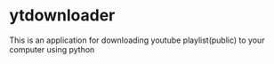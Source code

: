 # ytdownloader
This is an application for downloading youtube playlist(public) to your computer using python
